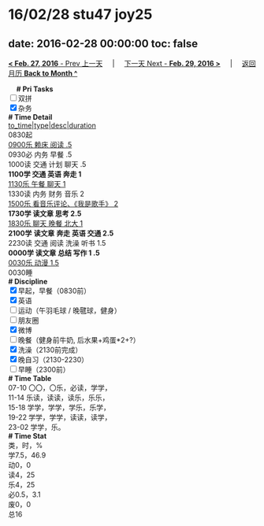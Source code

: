 # 16/02/28 stu47 joy25

date: 2016-02-28 00:00:00
toc: false
---
[**< Feb. 27, 2016** - Prev 上一天](/lifelogs/2016/02/d27.md) &nbsp; &nbsp; | &nbsp; &nbsp; [下一天 Next - **Feb. 29, 2016 >**](/lifelogs/2016/02/d29.md) &nbsp; &nbsp; |  &nbsp; &nbsp; [返回月历 **Back to Month ^**](/lifelogs/2016/02/index.md)
<br/><div><b>     # Pri Tasks</b></div><div><input type="checkbox"/>双拼</div><div><input checked="true" type="checkbox"/>杂务</div><div><b># Time Detail</b></div><div><u>to_time|type|desc|duration</u></div><div>0830起</div><div><u>0900乐 赖床 阅读 .5</u></div><div>0930必 内务 早餐 .5</div><div>1000读 交通 计划 聊天 .5</div><div><b>1100学 交通 英语 奔走 1</b></div><div><u>1130乐 午餐 聊天 1</u></div><div>1330读 内务 财务 音乐 2</div><div><u>1500乐 看音乐评论、《我是歌手》 2</u></div><div><b>1730学 读文章 思考 2.5</b></div><div><u>1830乐 聊天 晚餐 北大 1</u></div><div><b>2100学</b> <b>读文章</b> <b>奔走 英语 交通 2.5</b></div><div>2230读 交通 阅读 洗澡 听书 1.5</div><div><b>0000学 读文章 总结 写作 1 .5</b></div><div><u>0030乐 动漫 1.5</u></div><div>0030睡</div><div><b># Discipline</b></div><div><input checked="true" type="checkbox"/>早起，早餐（0830前）</div><div><input checked="true" type="checkbox"/>英语</div><div><input type="checkbox"/>运动（午羽毛球 / 晚毽球，健身）</div><div><input type="checkbox"/>朋友圈</div><div><input checked="true" type="checkbox"/>微博</div><div><input type="checkbox"/>晚餐（健身前牛奶, 后水果+鸡蛋*2+?）</div><div><input checked="true" type="checkbox"/>洗澡（2130前完成）</div><div><input checked="true" type="checkbox"/>晚自习（2130-2230）</div><div><input type="checkbox"/>早睡（2300前）</div><div><b># Time Table</b></div><div>07-10 〇〇，〇乐，必读，学学，</div><div>11-14 乐读，读读，读乐，乐乐，</div><div>15-18 学学，学学，学乐，乐学，</div><div>19-22 学学，学学，读读，读学，</div><div>23-02 学学，乐。</div><div><b># Time Stat</b></div><div>类，时，%</div><div>学7.5，46.9</div><div>动0，0</div><div>读4，25</div><div>乐4，25</div><div>必0.5，3.1</div><div>废0，0</div><div>总16</div>

